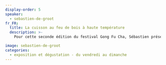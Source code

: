 ```yaml
---
display-order: 5
speaker:
  - sebastien-de-groot
fr_FR:
  title: La cuisson au feu de bois à haute température
  description: >-
    Pour cette seconde édition du festival Gong Fu Cha, Sébastien présentera de nouvelles créations d'instruments du thé, ainsi qu'une récente collection de fourneaux et bouilloires créés spécialement pour cet événement en collaboration avec une collègue potière [Suzanne Dumoulin](http://suze.ceramique.free.fr/).

image: sebastien-de-groot
categories:
  - exposition et dégustation - du vendredi au dimanche
---
```

